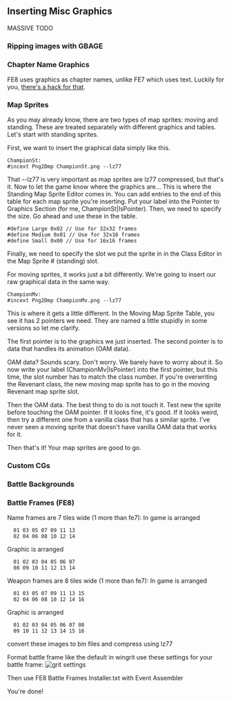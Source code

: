 
## Inserting Misc Graphics

MASSIVE TODO

### Ripping images with GBAGE
### Chapter Name Graphics
FE8 uses graphics as chapter names, unlike FE7 which uses text.
Luckily for you, [there's a hack for that](http://feuniverse.us/t/fe8-chapter-titles-as-text/2065?u=circleseverywhere).
### Map Sprites
As you may already know, there are two types of map sprites: moving and standing.
These are treated separately with different graphics and tables. Let's start
with standing sprites.

First, we want to insert the graphical data simply like this.
```
ChampionSt:
#incext Png2Dmp ChampionSt.png --lz77
```
That --lz77 is very important as map sprites are lz77 compressed, but that's it.
Now to let the game know where the graphics are...
This is where the Standing Map Sprite Editor comes in. You can add entries to the end
of this table for each map sprite you're inserting. Put your label into the Pointer
to Graphics Section (for me, ChampionSt|IsPointer).
Then, we need to specify the size. Go ahead and use these in the table.
```
#define Large 0x02 // Use for 32x32 frames
#define Medium 0x01 // Use for 32x16 frames
#define Small 0x00 // Use for 16x16 frames
```
Finally, we need to specify the slot we put the sprite in in the Class Editor in the 
Map Sprite # (standing) slot.

For moving sprites, it works just a bit differently. We're going to insert our raw
graphical data in the same way.
```
ChampionMv:
#incext Png2Dmp ChampionMv.png --lz77
```
This is where it gets a little different. In the Moving Map Sprite Table, you see
it has 2 pointers we need. They are named a little stupidly in some versions so let
me clarify.

The first pointer is to the graphics we just inserted.
The second pointer is to data that handles its animation (OAM data).

OAM data? Sounds scary. Don't worry. We barely have to worry about it.
So now write your label (ChampionMv|IsPointer) into the first pointer, but this time,
the slot number has to match the class number. If you're overwriting the Revenant class,
the new moving map sprite has to go in the moving Revenant map sprite slot.

Then the OAM data. The best thing to do is not touch it. Test new the sprite before
touching the OAM pointer. If it looks fine, it's good. If it looks weird, then try a
different one from a vanilla class that has a similar sprite. I've never seen a moving
sprite that doesn't have vanilla OAM data that works for it.

Then that's it! Your map sprites are good to go.
### Custom CGs
### Battle Backgrounds
### Battle Frames (FE8)
Name frames are 7 tiles wide (1 more than fe7):
In game is arranged

      01 03 05 07 09 11 13
      02 04 06 08 10 12 14

Graphic is arranged  

      01 02 03 04 05 06 07
      08 09 10 11 12 13 14

Weapon frames are 8 tiles wide (1 more than fe7):
In game is arranged

      01 03 05 07 09 11 13 15
      02 04 06 08 10 12 14 16

Graphic is arranged

      01 02 03 04 05 06 07 08
      09 10 11 12 13 14 15 16

convert these images to bin files and compress using lz77

Format battle frame like the default
in wingrit use these settings for your battle frame:
![grit settings](https://i.gyazo.com/b153f107d63d24084884ebc715ce4708.png)

Then use FE8 Battle Frames Installer.txt with Event Assembler

You're done!

